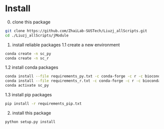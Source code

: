 # Install
0. clone this package
```bash
git clone https://github.com/ZhaiLab-SUSTech/Liuzj_allScripts.git
cd ./Liuzj_allScripts/jModule
```
1. install reliable packages
1.1 create a new environment
```bash
conda create -n sc_py
conda create -n sc_r
```
1.2 install conda packages
```bash
conda install --file requirements_py.txt -c conda-forge -c r -c bioconda -n sc_py # or mamba
conda install --file requirements_r.txt -c conda-forge -c r -c bioconda -n sc_r # or mamba
conda activate sc_py
```
1.3 install pip packages
```bash
pip install -r requirements_pip.txt
```
2. install this package
```bash
python setup.py install
```
